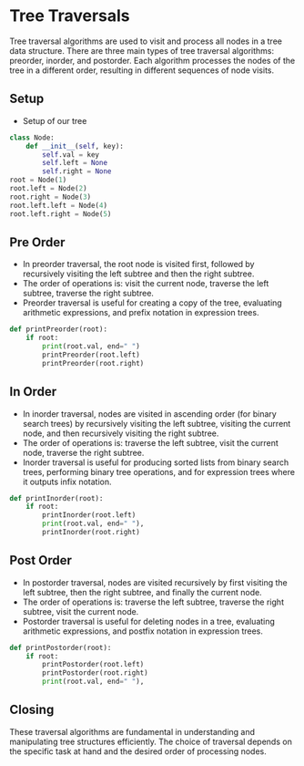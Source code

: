 # Tree Traversals

Tree traversal algorithms are used to visit and process all nodes in a tree data structure. There are three main types of tree traversal algorithms: preorder, inorder, and postorder. Each algorithm processes the nodes of the tree in a different order, resulting in different sequences of node visits.

## Setup

- Setup of our tree

```python
class Node:
	def __init__(self, key):
		self.val = key
		self.left = None
		self.right = None
root = Node(1)
root.left = Node(2)
root.right = Node(3)
root.left.left = Node(4)
root.left.right = Node(5)
```

## Pre Order

- In preorder traversal, the root node is visited first, followed by recursively visiting the left subtree and then the right subtree.
- The order of operations is: visit the current node, traverse the left subtree, traverse the right subtree.
- Preorder traversal is useful for creating a copy of the tree, evaluating arithmetic expressions, and prefix notation in expression trees.

```python
def printPreorder(root):
    if root:
        print(root.val, end=" ")
        printPreorder(root.left)
        printPreorder(root.right)
```

## In Order

- In inorder traversal, nodes are visited in ascending order (for binary search trees) by recursively visiting the left subtree, visiting the current node, and then recursively visiting the right subtree.
- The order of operations is: traverse the left subtree, visit the current node, traverse the right subtree.
- Inorder traversal is useful for producing sorted lists from binary search trees, performing binary tree operations, and for expression trees where it outputs infix notation.

```python
def printInorder(root):
    if root:
        printInorder(root.left)
        print(root.val, end=" "),
        printInorder(root.right)
```

## Post Order

- In postorder traversal, nodes are visited recursively by first visiting the left subtree, then the right subtree, and finally the current node.
- The order of operations is: traverse the left subtree, traverse the right subtree, visit the current node.
- Postorder traversal is useful for deleting nodes in a tree, evaluating arithmetic expressions, and postfix notation in expression trees.

```python
def printPostorder(root):
    if root:
        printPostorder(root.left)
        printPostorder(root.right)
        print(root.val, end=" "),
```

## Closing

These traversal algorithms are fundamental in understanding and manipulating tree structures efficiently. The choice of traversal depends on the specific task at hand and the desired order of processing nodes.
